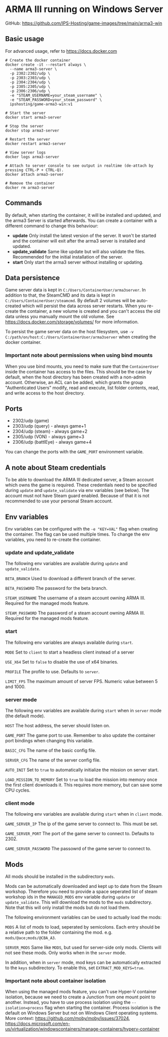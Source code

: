 # ARMA III running on Windows Server

GitHub: https://github.com/IPS-Hosting/game-images/tree/main/arma3-win

## Basic usage

For advanced usage, refer to https://docs.docker.com

```shell
# Create the docker container
docker create -it --restart always \
  --name arma3-server \
  -p 2302:2302/udp \
  -p 2303:2303/udp \
  -p 2304:2304/udp \
  -p 2305:2305/udp \
  -p 2306:2306/udp \
  -e "STEAM_USERNAME=your_steam_username" \
  -e "STEAM_PASSWORD=your_steam_password" \
  ipshosting/game-arma3-win:v1

# Start the server
docker start arma3-server

# Stop the server
docker stop arma3-server

# Restart the server
docker restart arma3-server

# View server logs
docker logs arma3-server

# Attach to server console to see output in realtime (de-attach by pressing CTRL-P + CTRL-Q).
docker attach arma3-server

# Remove the container
docker rm arma3-server
```

## Commands

By default, when starting the container, it will be installed and updated, and the arma3 Server is started afterwards.
You can create a container with a different command to change this behaviour:

- **update** Only install the latest version of the server. It won't be started and the container will exit after the arma3 server is installed and updated.
- **update_validate** Same like update but will also validate the files. Recommended for the initial installation of the server.
- **start** Only start the arma3 server without installing or updating.

## Data persistence

Game server data is kept in `C:/Users/ContainerUser/arma3server`. In addition to that, the SteamCMD and its data is kept in `C:/Users/ContainerUser/steamcmd`.
By default 2 volumes will be auto-created which will persist the data across server restarts.
When you re-create the container, a new volume is created and you can't access the old data unless you manually mount the old volume.
See https://docs.docker.com/storage/volumes/ for more information.

To persist the game server data on the host filesystem, use `-v C:/path/on/host:C:/Users/ContainerUser/arma3server` when creating the docker container.

### Important note about permissions when using bind mounts

When you use bind mounts, you need to make sure that the `ContainerUser` inside the container has access to the files.
This should be the case by default, when the host directory has been created with a non-admin account.
Otherwise, an ACL can be added, which grants the group "Authenticated Users" modify, read and execute, list folder contents, read, and write access to the host directory.

## Ports

- 2302/udp (game)
- 2303/udp (query) - always game+1
- 2304/udp (steam) - always game+2
- 2305/udp (VON) - always game+3
- 2306/udp (battlEye) - always game+4

You can change the ports with the `GAME_PORT` environment variable.

## A note about Steam credentials

To be able to download the ARMA III dedicated server, a Steam account which owns the game is required.
These credentials need to be specified during `update` and `update_validate` via env variables (see below).
The account must not have Steam guard enabled. Because of that it is not recommended to use your personal Steam account.

## Env variables

Env variables can be configured with the `-e "KEY=VAL"` flag when creating the container. The flag can be used multiple times.
To change the env variables, you need to re-create the container.

### update and update_validate

The following env variables are available during `update` and `update_validate`.

`BETA_BRANCH` Used to download a different branch of the server.

`BETA_PASSWORD` The password for the beta branch.

`STEAM_USERNAME` The username of a steam account owning ARMA III. Required for the managed mods feature.

`STEAM_PASSWORD` The password of a steam account owning ARMA III. Required for the managed mods feature.

### start

The following env variables are always available during `start`.

`MODE` Set to `client` to start a headless client instead of a server

`USE_X64` Set to `false` to disable the use of x64 binaries.

`PROFILE` The profile to use. Defaults to `server`.

`LIMIT_FPS` The maximum amount of server FPS. Numeric value between 5 and 1000.

### server mode

The following env variables are available during `start` when in `server` mode (the default mode).

`HOST` The host address, the server should listen on.

`GAME_PORT` The game port to use. Remember to also update the container port bindings when changing this variable.

`BASIC_CFG` The name of the basic config file.

`SERVER_CFG` The name of the server config file.

`AUTO_INIT` Set to `true` to automatically initialize the mission on server start.

`LOAD_MISSION_TO_MEMORY` Set to `true` to load the mission into memory once the first client downloads it. This requires more memory, but can save some CPU cycles.

### client mode

The following env variables are available during `start` when in `client` mode.

`GAME_SERVER_IP` The ip of the game server to connect to. This must be set.

`GAME_SERVER_PORT` The port of the game server to connect to. Defaults to 2302.

`GAME_SERVER_PASSWORD` The passowrd of the game server to connect to.

## Mods

All mods should be installed in the subdirectory `mods`.

Mods can be automatically downloaded and kept up to date from the Steam workshop. Therefore you need to provide a space seperated list of steam workshop ids in the `MANAGED_MODS` env variable during `update` or `update_validate`. This will download the mods to the `mods` subdirectory.
Note that this will only install the mods but do not load them.

The following environment variables can be used to actually load the mods:

`MODS` A list of mods to load, seperated by semicolons. Each entry should be a relative path to the folder containing the mod. e.g. `mods/@ace;mods/@CBA_A3`.

`SERVER_MODS` Same like `MODS`, but used for server-side only mods. Clients will not see these mods. Only works when in the `server` mode.

In addition, when in `server` mode, mod keys can be automatically extracted to the `keys` subdirectory. To enable this, set `EXTRACT_MOD_KEYS=true`.

### Important note about container isolation

When using the managed mods feature, you can't use Hyper-V container isolation, because we need to create a Junction from one mount point to another.
Instead, you have to use process isolation using the `--isolation=process` flag when starting the container.
Process isolation is the default on Windows Server but not on Windows Client operating systems.
More context: https://github.com/moby/moby/issues/37024, https://docs.microsoft.com/en-us/virtualization/windowscontainers/manage-containers/hyperv-container
